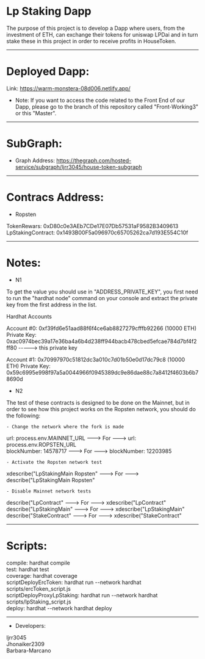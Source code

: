 # Lp Staking Dapp <br>

The purpose of this project is to develop a Dapp where users, from the investment of ETH, can exchange their tokens for uniswap LPDai and 
in turn stake these in this project in order to receive profits in HouseToken.

---------------------------------------------------------------------------------------------------
# Deployed Dapp: <br>

Link: https://warm-monstera-08d006.netlify.app/<br> 

- Note: If you want to access the code related to the Front End of our Dapp, please go to the branch of this repository called "Front-Working3" or this "Master".

---------------------------------------------------------------------------------------------------
# SubGraph: <br>

- Graph Address: https://thegraph.com/hosted-service/subgraph/ljrr3045/house-token-subgraph<br>

---------------------------------------------------------------------------------------------------
# Contracs Address: <br>

- Ropsten <br>

TokenRewars: 0xD80c0e3AEb7CDe17E07Db57531aF9582B3409613<br>
LpStakingContract: 0x1493B00F5a096970c65705262ca7d193E554C10f<br>

---------------------------------------------------------------------------------------------------
# Notes: <br>

- N1 <br>

To get the value you should use in "ADDRESS_PRIVATE_KEY", you first need to run the "hardhat node" command on your console and extract the private key from the first address in the list.

Hardhat Accounts

Account #0: 0xf39fd6e51aad88f6f4ce6ab8827279cfffb92266 (10000 ETH)
Private Key: 0xac0974bec39a17e36ba4a6b4d238ff944bacb478cbed5efcae784d7bf4f2ff80  -----> this private key

Account #1: 0x70997970c51812dc3a010c7d01b50e0d17dc79c8 (10000 ETH)
Private Key: 0x59c6995e998f97a5a0044966f0945389dc9e86dae88c7a8412f4603b6b78690d
<br>

- N2 <br>

The test of these contracts is designed to be done on the Mainnet, but in order to see how this project works on the Ropsten network, you should do the following:

    - Change the network where the fork is made

url: process.env.MAINNET_URL ---> For ---> url: process.env.ROPSTEN_URL<br>
blockNumber: 14578717 ---> For ---> blockNumber: 12203985<br>

    - Activate the Ropsten network test

xdescribe("LpStakingMain Ropsten" ---> For ---> describe("LpStakingMain Ropsten"

    - Disable Mainnet network tests

describe("LpContract" ---> For ---> xdescribe("LpContract"<br>
describe("LpStakingMain" ---> For ---> xdescribe("LpStakingMain"<br>
describe("StakeContract" ---> For ---> xdescribe("StakeContract"<br>

---------------------------------------------------------------------------------------------------
# Scripts:

compile: hardhat compile<br>
test: hardhat test<br>
coverage: hardhat coverage<br>
scriptDeployErcToken: hardhat run --network hardhat scripts/ercToken_script.js<br>
scriptDeployProxyLpStaking: hardhat run --network hardhat scripts/lpStaking_script.js<br>
deploy: hardhat --network hardhat deploy<br>

---------------------------------------------------------------------------------------------------
- Developers: <br>

ljrr3045<br>
Jhonaiker2309<br>
Barbara-Marcano<br>
